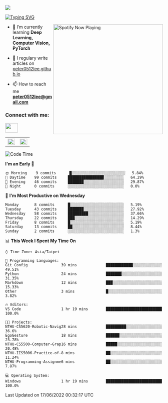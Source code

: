 ![](https://komarev.com/ghpvc/?username=peter0512lee&color=ff69b4)

[![Typing SVG](https://readme-typing-svg.herokuapp.com?color=F742BA&size=22&lines=Hi!+I'm+JYL)](https://git.io/typing-svg)

[<img src="https://spotify-now-playing.peter0512lee.vercel.app/api/spotify-playing" alt="Spotify Now Playing" width="350" align="right" />](https://open.spotify.com/user/21iyoswqgnkoe7peuesmqnhgy)

- 🌱 I’m currently learning **Deep Learning, Computer Vision, PyTorch**

- 📝 I regulary write articles on [peter0512lee.github.io](https://peter0512lee.github.io/)

- 📫 How to reach me **peter0512lee@gmail.com**

<h3 align="left">Connect with me:</h3>
<p align="left">
<a href="https://linkedin.com/in/jie-ying-li-b43a1416b" target="blank"><img align="center" src="https://raw.githubusercontent.com/rahuldkjain/github-profile-readme-generator/master/src/images/icons/Social/linked-in-alt.svg" height="30" width="40" /></a>
<!-- <a href="https://fb.com/peter0512lee" target="blank"><img align="center" src="https://raw.githubusercontent.com/rahuldkjain/github-profile-readme-generator/master/src/images/icons/Social/facebook.svg" alt="peter0512lee" height="30" width="40" /></a> -->
<!-- <a href="https://instagram.com/etiquette_ying" target="blank"><img align="center" src="https://raw.githubusercontent.com/rahuldkjain/github-profile-readme-generator/master/src/images/icons/Social/instagram.svg" alt="etiquette_ying" height="30" width="40" /></a> -->
<!-- <a href="https://medium.com/@peter0512lee" target="blank"><img align="center" src="https://raw.githubusercontent.com/rahuldkjain/github-profile-readme-generator/master/src/images/icons/Social/medium.svg" alt="@peter0512lee" height="30" width="40" /></a> -->
</p>

<table><tr><td valign="top" width="50%">

<img src="https://github-readme-stats.vercel.app/api?username=peter0512lee&hide_border=true&show_icons=true&locale=en" align="left" style="width: 100%" />

</td><td valign="top" width="50%">

<img src="https://github-readme-stats.vercel.app/api/top-langs?username=peter0512lee&hide_border=true&show_icons=true&locale=en&layout=compact" align="left" style="width: 100%" />

</td></tr></table>  

<!--START_SECTION:waka-->
![Code Time](http://img.shields.io/badge/Code%20Time-0%20secs-blue)

**I'm an Early 🐤** 

```text
🌞 Morning    9 commits      █░░░░░░░░░░░░░░░░░░░░░░░░   5.84% 
🌆 Daytime    99 commits     ████████████████░░░░░░░░░   64.29% 
🌃 Evening    46 commits     ███████░░░░░░░░░░░░░░░░░░   29.87% 
🌙 Night      0 commits      ░░░░░░░░░░░░░░░░░░░░░░░░░   0.0%

```
📅 **I'm Most Productive on Wednesday** 

```text
Monday       8 commits      █░░░░░░░░░░░░░░░░░░░░░░░░   5.19% 
Tuesday      43 commits     ███████░░░░░░░░░░░░░░░░░░   27.92% 
Wednesday    58 commits     █████████░░░░░░░░░░░░░░░░   37.66% 
Thursday     22 commits     ███░░░░░░░░░░░░░░░░░░░░░░   14.29% 
Friday       8 commits      █░░░░░░░░░░░░░░░░░░░░░░░░   5.19% 
Saturday     13 commits     ██░░░░░░░░░░░░░░░░░░░░░░░   8.44% 
Sunday       2 commits      ░░░░░░░░░░░░░░░░░░░░░░░░░   1.3%

```


📊 **This Week I Spent My Time On** 

```text
⌚︎ Time Zone: Asia/Taipei

💬 Programming Languages: 
Git Config               39 mins             ████████████░░░░░░░░░░░░░   49.51% 
Python                   24 mins             ███████░░░░░░░░░░░░░░░░░░   31.35% 
Markdown                 12 mins             ███░░░░░░░░░░░░░░░░░░░░░░   15.33% 
Other                    3 mins              █░░░░░░░░░░░░░░░░░░░░░░░░   3.82%

🔥 Editors: 
VS Code                  1 hr 19 mins        █████████████████████████   100.0%

🐱‍💻 Projects: 
NTHU-CS5620-Robotic-Navig28 mins             █████████░░░░░░░░░░░░░░░░   36.6% 
EgoGesture               18 mins             ██████░░░░░░░░░░░░░░░░░░░   23.78% 
NTHU-CS5500-Computer-Grap16 mins             █████░░░░░░░░░░░░░░░░░░░░   20.48% 
NTHU-IIS5006-Practice-of-8 mins              ██░░░░░░░░░░░░░░░░░░░░░░░   11.24% 
NTHU-Programming-Assignme6 mins              ██░░░░░░░░░░░░░░░░░░░░░░░   7.87%

💻 Operating System: 
Windows                  1 hr 19 mins        █████████████████████████   100.0%

```


 Last Updated on 17/06/2022 00:32:17 UTC
<!--END_SECTION:waka-->


<!--
**peter0512lee/peter0512lee** is a ✨ _special_ ✨ repository because its `README.md` (this file) appears on your GitHub profile.

